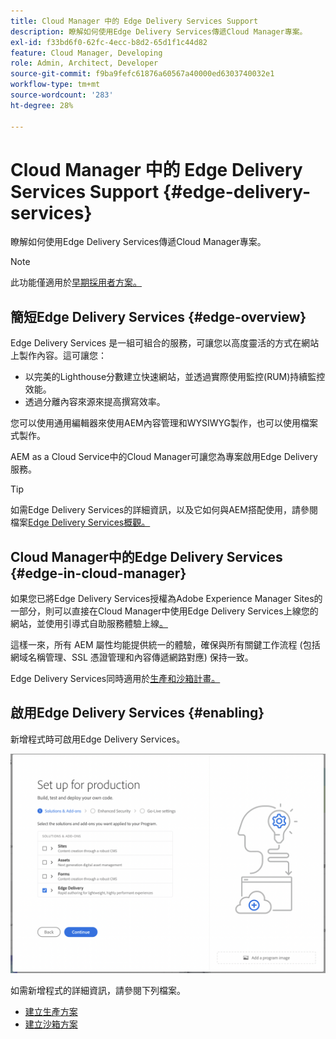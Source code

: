 ```yaml
---
title: Cloud Manager 中的 Edge Delivery Services Support
description: 瞭解如何使用Edge Delivery Services傳遞Cloud Manager專案。
exl-id: f33bd6f0-62fc-4ecc-b8d2-65d1f1c44d82
feature: Cloud Manager, Developing
role: Admin, Architect, Developer
source-git-commit: f9ba9fefc61876a60567a40000ed6303740032e1
workflow-type: tm+mt
source-wordcount: '283'
ht-degree: 28%

---
```


# Cloud Manager 中的 Edge Delivery Services Support {#edge-delivery-services}

瞭解如何使用Edge Delivery Services傳遞Cloud Manager專案。

>[!NOTE]
>
>此功能僅適用於[早期採用者方案。](/help/implementing/cloud-manager/release-notes/current.md#early-adoption)

## 簡短Edge Delivery Services {#edge-overview}

Edge Delivery Services 是一組可組合的服務，可讓您以高度靈活的方式在網站上製作內容。這可讓您：

* 以完美的Lighthouse分數建立快速網站，並透過實際使用監控(RUM)持續監控效能。
* 透過分離內容來源來提高撰寫效率。

您可以使用通用編輯器來使用AEM內容管理和WYSIWYG製作，也可以使用檔案式製作。

AEM as a Cloud Service中的Cloud Manager可讓您為專案啟用Edge Delivery服務。

>[!TIP]
>
>如需Edge Delivery Services的詳細資訊，以及它如何與AEM搭配使用，請參閱檔案[Edge Delivery Services概觀。](/help/edge/overview.md)

## Cloud Manager中的Edge Delivery Services {#edge-in-cloud-manager}

如果您已將Edge Delivery Services授權為Adobe Experience Manager Sites的一部分，則可以直接在Cloud Manager中使用Edge Delivery Services上線您的網站，並使用引導式自助服務體驗上線[。](/help/implementing/cloud-manager/managing-code/private-repositories.md)

這樣一來，所有 AEM 屬性均能提供統一的體驗，確保與所有關鍵工作流程 (包括網域名稱管理、SSL 憑證管理和內容傳遞網路對應) 保持一致。

Edge Delivery Services同時適用於[生產和沙箱計畫。](/help/implementing/cloud-manager/getting-access-to-aem-in-cloud/program-types.md)

## 啟用Edge Delivery Services {#enabling}

新增程式時可啟用Edge Delivery Services。

![新增具有Edge Delivery Services的生產程式](assets/add-production-program-with-edge.png)

如需新增程式的詳細資訊，請參閱下列檔案。

* [建立生產方案](/help/implementing/cloud-manager/getting-access-to-aem-in-cloud/creating-production-programs.md)
* [建立沙箱方案](/help/implementing/cloud-manager/getting-access-to-aem-in-cloud/creating-sandbox-programs.md)
